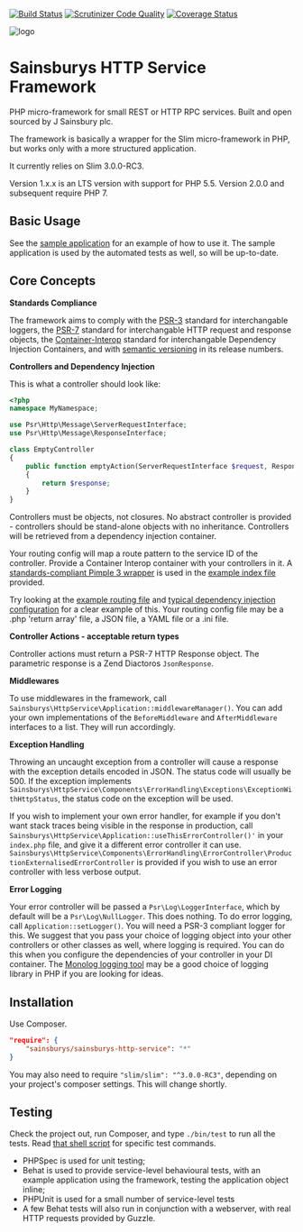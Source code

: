 [![Build Status](https://travis-ci.org/anobii/sainsburys-http-service.svg?branch=travis)](https://travis-ci.org/anobii/sainsburys-http-service)
[![Scrutinizer Code Quality](https://scrutinizer-ci.com/g/anobii/sainsburys-http-service/badges/quality-score.png?b=master&s=ad6f751b0f40e1246e30ac7b185b4a3b35c5fcc3)](https://scrutinizer-ci.com/g/anobii/sainsburys-http-service/?branch=master)
[![Coverage Status](https://coveralls.io/repos/anobii/sainsburys-http-service/badge.svg?branch=master&service=github)](https://coveralls.io/github/anobii/sainsburys-http-service?branch=master)

![logo](http://www.sainsburys.co.uk/homepage/images/sainsburys.png)

Sainsburys HTTP Service Framework
=================================

PHP micro-framework for small REST or HTTP RPC services.  Built and open sourced by J Sainsbury plc.

The framework is basically a wrapper for the Slim micro-framework in PHP, but works only with a more structured
application.

It currently relies on Slim 3.0.0-RC3.

Version 1.x.x is an LTS version with support for PHP 5.5.  Version 2.0.0 and subsequent require PHP 7.

Basic Usage
-----------

See the [sample application](https://github.com/anobii/sainsburys-http-service/tree/master/src-dev/sample-application)
for an example of how to use it.  The sample application is used by the automated tests as well, so will be up-to-date.

Core Concepts
-------------

**Standards Compliance**

The framework aims to comply with the [PSR-3](https://github.com/php-fig/fig-standards/blob/master/accepted/PSR-3-logger-interface.md)
standard for interchangable loggers, the [PSR-7](https://github.com/php-fig/fig-standards/blob/master/accepted/PSR-7-http-message.md)
standard for interchangable HTTP request and response objects, the [Container-Interop](https://github.com/container-interop/container-interop)
standard for interchangable Dependency Injection Containers, and with [semantic versioning](http://semver.org/) in its
release numbers.

**Controllers and Dependency Injection**

This is what a controller should look like:

```php
<?php
namespace MyNamespace;

use Psr\Http\Message\ServerRequestInterface;
use Psr\Http\Message\ResponseInterface;

class EmptyController
{
    public function emptyAction(ServerRequestInterface $request, ResponseInterface $response)
    {
        return $response;
    }
}
```

Controllers must be objects, not closures.  No abstract controller is provided - controllers should be stand-alone
objects with no inheritance.  Controllers will be retrieved from a dependency injection container.

Your routing config will map a route pattern to the service ID of the controller.  Provide a Container Interop
container with your controllers in it.  A [standards-compliant Pimple 3
wrapper](https://github.com/Sam-Burns/pimple3-containerinterop) is used in the [example index
file](https://github.com/anobii/sainsburys-http-service/blob/master/src-dev/sample-application/public/index.php) provided.

Try looking at the [example routing file](https://github.com/anobii/sainsburys-http-service/blob/master/src-dev/sample-application/config/routing.php)
and [typical dependency injection configuration](https://github.com/anobii/sainsburys-http-service/blob/master/src-dev/sample-application/src/Sainsburys/HttpService/Dev/MyDiConfig.php)
for a clear example of this.  Your routing config file may be a .php 'return array' file, a JSON file, a YAML file or a
.ini file.

**Controller Actions - acceptable return types**

Controller actions must return a PSR-7 HTTP Response object.  The parametric response is a Zend Diactoros ```JsonResponse```.

**Middlewares**

To use middlewares in the framework, call ```Sainsburys\HttpService\Application::middlewareManager()```.  You
can add your own implementations of the ```BeforeMiddleware``` and ```AfterMiddleware``` interfaces to a list.  They
will run accordingly.

**Exception Handling**

Throwing an uncaught exception from a controller will cause a response with the exception details encoded in JSON.  The
status code will usually be 500.  If the exception implements
```Sainsburys\HttpService\Components\ErrorHandling\Exceptions\ExceptionWithHttpStatus```, the status code on the
exception will be used.

If you wish to implement your own error handler, for example if you don't want stack traces being visible in the
response in production, call ```Sainsburys\HttpService\Application::useThisErrorController()'``` in your
```index.php``` file, and give it a different error controller it can use.  ```Sainsburys\HttpService\Components\ErrorHandling\ErrorController\ProductionExternalisedErrorController```
is provided if you wish to use an error controller with less verbose output.

**Error Logging**

Your error controller will be passed a ```Psr\Log\LoggerInterface```, which by default will be a
```Psr\Log\NullLogger```.  This does nothing.  To do error logging, call ```Application::setLogger()```.  You will
need a PSR-3 compliant logger for this.  We suggest that you pass your choice of logging object into your other
controllers or other classes as well, where logging is required.  You can do this when you configure the dependencies of
your controller in your DI container.  The [Monolog logging tool](https://github.com/Seldaek/monolog) may be a good
choice of logging library in PHP if you are looking for ideas.

Installation
------------

Use Composer.

```json
"require": {
    "sainsburys/sainsburys-http-service": "*"
}
```

You may also need to require ```"slim/slim": "^3.0.0-RC3"```, depending on your project's composer settings.  This will
change shortly.

Testing
-------

Check the project out, run Composer, and type ```./bin/test``` to run all the tests.  Read
[that shell script](https://github.com/anobii/sainsburys-http-service/blob/master/bin/test) for specific test commands.
 - PHPSpec is used for unit testing;
 - Behat is used to provide service-level behavioural tests, with an example application using the framework, testing the application object inline;
 - PHPUnit is used for a small number of service-level tests
 - A few Behat tests will also run in conjunction with a webserver, with real HTTP requests provided by Guzzle.
